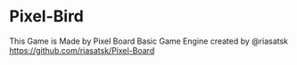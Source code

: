 # Pixel-Bird
This Game is Made by Pixel Board Basic Game Engine created by @riasatsk
https://github.com/riasatsk/Pixel-Board
